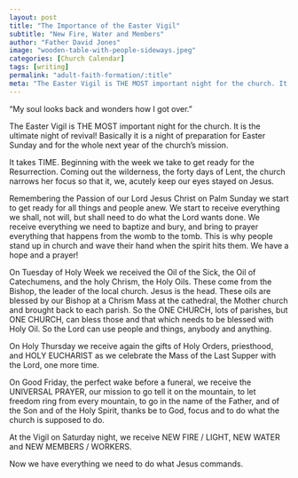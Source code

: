 ```yaml
---
layout: post
title: "The Importance of the Easter Vigil"
subtitle: "New Fire, Water and Members"
author: "Father David Jones"
image: "wooden-table-with-people-sideways.jpeg"
categories: [Church Calendar]
tags: [writing]
permalink: "adult-faith-formation/:title"
meta: "The Easter Vigil is THE MOST important night for the church. It is the ultimate night of revival! Basically it is a night of preparation for Easter Sunday and for the whole next year of the church’s mission."
---
```

“My soul looks back and wonders how I got over.”

The Easter Vigil is THE MOST important night for the church. It is the ultimate night of revival! Basically it is a night of preparation for Easter Sunday and for the whole next year of the church’s mission.
<!--more-->

It takes TIME. Beginning with the week we take to get ready for the Resurrection. Coming out the wilderness, the forty days of Lent, the church narrows her focus so that it, we, acutely keep our eyes stayed on Jesus.

Remembering the Passion of our Lord Jesus Christ on Palm Sunday we start to get ready for all things and people anew. We start to receive everything we shall, not will, but shall need to do what the Lord wants done. We receive everything we need to baptize and bury, and bring to prayer everything that happens from the womb to the tomb. This is why people stand up in church and wave their hand when the spirit hits them. We have a hope and a prayer!

On Tuesday of Holy Week we received the Oil of the Sick, the Oil of Catechumens, and the holy Chrism, the Holy Oils. These come from the Bishop, the leader of the local church. Jesus is the head. These oils are blessed by our Bishop at a Chrism Mass at the cathedral, the Mother church and brought back to each parish. So the ONE CHURCH, lots of parishes, but ONE CHURCH, can bless those and that which needs to be blessed with Holy Oil. So the Lord can use people and things, anybody and anything.

On Holy Thursday we receive again the gifts of Holy Orders, priesthood, and HOLY EUCHARIST as we celebrate the Mass of the Last Supper with the Lord, one more time.

On Good Friday, the perfect wake before a funeral, we receive the UNIVERSAL PRAYER, our mission to go tell it on the mountain, to let freedom ring from every mountain, to go in the name of the Father, and of the Son and of the Holy Spirit, thanks be to God, focus and to do what the church is supposed to do.

At the Vigil on Saturday night, we receive NEW FIRE / LIGHT, NEW WATER and NEW MEMBERS / WORKERS.

Now we have everything we need to do what Jesus commands.